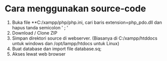 # Cara menggunakan source-code
1. Buka file **C:/xampp/php/php.ini, cari baris extension=php_pdo.dll dan hapus tanda semicolon ' ; '
2. Download / Clone ZIP
3. Simpan direktori source di webserver. (Biasanya di C:/xampp/htddocs untuk windows dan /opt/lampp/htdocs untuk Linux)
4. Buat database dan import file database.sq;
5. Akses lewat web browser